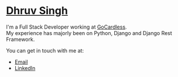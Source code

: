 [Dhruv Singh](http://dhruvsingh.github.io/)
====================
I'm a Full Stack Developer working at [GoCardless](https://gocardless.com/).  
My experience has majorly been on Python, Django and Django Rest Framework.

You can get in touch with me at:
- [Email](mailto:dhruvsingh.er@gmail.com)
- [LinkedIn](https://in.linkedin.com/in/fuzzylogic)
